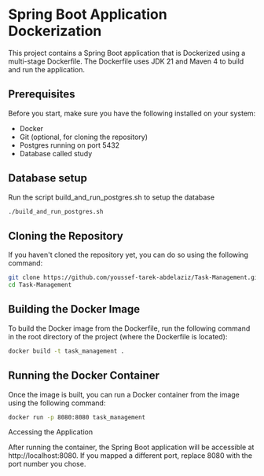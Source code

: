 # Spring Boot Application Dockerization

This project contains a Spring Boot application that is Dockerized using a multi-stage Dockerfile. The Dockerfile uses JDK 21 and Maven 4 to build and run the application.

## Prerequisites

Before you start, make sure you have the following installed on your system:

- Docker
- Git (optional, for cloning the repository)
- Postgres running on port 5432
- Database called study

## Database setup 
Run the script build_and_run_postgres.sh to setup the database
``` bash
./build_and_run_postgres.sh
```


## Cloning the Repository

If you haven't cloned the repository yet, you can do so using the following command:

```bash
git clone https://github.com/youssef-tarek-abdelaziz/Task-Management.git
cd Task-Management
```

## Building the Docker Image

To build the Docker image from the Dockerfile, run the following command in the root directory of the project (where the Dockerfile is located):

```bash
docker build -t task_management .
```

## Running the Docker Container

Once the image is built, you can run a Docker container from the image using the following command: 

```bash
docker run -p 8080:8080 task_management

```

Accessing the Application

After running the container, the Spring Boot application will be accessible at http://localhost:8080. If you mapped a different port, replace 8080 with the port number you chose.

